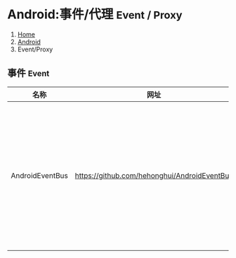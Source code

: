 # <span class="fa fa-android" aria-hidden="true"></span> Android:事件/代理 <small>Event / Proxy</small>

<ol class="breadcrumb"><li><a href="/">Home</a></li><li><a href="/android/overview.md">Android</a></li><li class="active">Event/Proxy</li></ol>

## 事件 <small>Event</small>
|名称|网址|说明|
|------|------|------|
|AndroidEventBus|https://github.com/hehonghui/AndroidEventBus|顾名思义，AndroidEventBus是一个Android平台的事件总线框架，它简化了Activity、Fragment、Service等组件之间的交互，很大程度上降低了它们之间的耦合，使我们的代码更加简洁，耦合性更低，提升了我们的代码质量|

